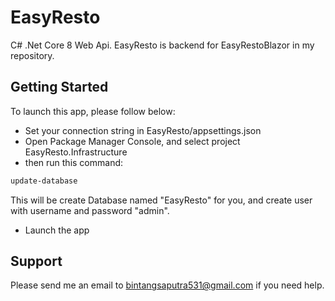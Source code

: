 # EasyResto

C# .Net Core 8 Web Api.
EasyResto is backend for EasyRestoBlazor in my repository.

## Getting Started

To launch this app, please follow below:
- Set your connection string in EasyResto/appsettings.json
- Open Package Manager Console, and select project EasyResto.Infrastructure
- then run this command:
```bash
update-database
```
This will be create Database named "EasyResto" for you, and create user with username and password "admin".
- Launch the app

## Support

Please send me an email to bintangsaputra531@gmail.com if you need help.
